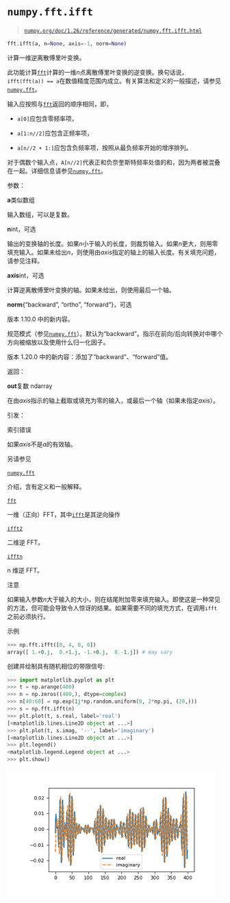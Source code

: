 # `numpy.fft.ifft`

> [`numpy.org/doc/1.26/reference/generated/numpy.fft.ifft.html`](https://numpy.org/doc/1.26/reference/generated/numpy.fft.ifft.html)   

```py
fft.ifft(a, n=None, axis=-1, norm=None)
```

计算一维逆离散傅里叶变换。

此功能计算[`fft`](https://numpy.org/doc/1.26/reference/generated/numpy.fft.ifft.html)计算的一维*n*点离散傅里叶变换的逆变换。换句话说，`ifft(fft(a)) == a`在数值精度范围内成立。有关算法和定义的一般描述，请参见[`numpy.fft`](https://numpy.org/doc/1.26/reference/generated/numpy.fft.ifft.html)。

输入应按照与[`fft`](https://numpy.org/doc/1.26/reference/generated/numpy.fft.ifft.html)返回的顺序相同，即，

+   `a[0]`应包含零频率项，

+   `a[1:n//2]`应包含正频率项，

+   `a[n//2 + 1:]`应包含负频率项，按照从最负频率开始的增序排列。

对于偶数个输入点，`A[n//2]`代表正和负奈奎斯特频率处值的和，因为两者被混叠在一起。详细信息请参见[`numpy.fft`](https://numpy.org/doc/1.26/reference/generated/numpy.fft.ifft.html)。

参数：

**a**类似数组

输入数组，可以是复数。

**n**int，可选

输出的变换轴的长度。如果*n*小于输入的长度，则裁剪输入。如果*n*更大，则用零填充输入。如果未给出*n*，则使用由*axis*指定的轴上的输入长度。有关填充问题，请参见注释。

**axis**int，可选

计算逆离散傅里叶变换的轴。如果未给出，则使用最后一个轴。

**norm**{“backward”, “ortho”, “forward”}，可选

版本 1.10.0 中的新内容。

规范模式（参见[`numpy.fft`](https://numpy.org/doc/1.26/reference/generated/numpy.fft.ifft.html)）。默认为“backward”。指示在前向/后向转换对中哪个方向被缩放以及使用什么归一化因子。

版本 1.20.0 中的新内容：添加了“backward”、“forward”值。

返回：

**out**复数 ndarray

在由*axis*指示的轴上截取或填充为零的输入，或最后一个轴（如果未指定*axis*）。

引发：

索引错误

如果*axis*不是*a*的有效轴。

另请参见

[`numpy.fft`](https://numpy.org/doc/1.26/reference/generated/numpy.fft.ifft.html)   

介绍，含有定义和一般解释。

[`fft`](https://numpy.org/doc/1.26/reference/generated/numpy.fft.ifft.html)   

一维（正向）FFT，其中[`ifft`](https://numpy.org/doc/1.26/reference/generated/numpy.fft.ifft.html)是其逆向操作

[`ifft2`](https://numpy.org/doc/1.26/reference/generated/numpy.fft.ifft.html)   

二维逆 FFT。

[`ifftn`](https://numpy.org/doc/1.26/reference/generated/numpy.fft.ifft.html)   

n 维逆 FFT。

注意

如果输入参数*n*大于输入的大小，则在结尾附加零来填充输入。即使这是一种常见的方法，但可能会导致令人惊讶的结果。如果需要不同的填充方式，在调用`ifft`之前必须执行。

示例

```py
>>> np.fft.ifft([0, 4, 0, 0])
array([ 1.+0.j,  0.+1.j, -1.+0.j,  0.-1.j]) # may vary 
```

创建并绘制具有随机相位的带限信号:

```py
>>> import matplotlib.pyplot as plt
>>> t = np.arange(400)
>>> n = np.zeros((400,), dtype=complex)
>>> n[40:60] = np.exp(1j*np.random.uniform(0, 2*np.pi, (20,)))
>>> s = np.fft.ifft(n)
>>> plt.plot(t, s.real, label='real')
[<matplotlib.lines.Line2D object at ...>]
>>> plt.plot(t, s.imag, '--', label='imaginary')
[<matplotlib.lines.Line2D object at ...>]
>>> plt.legend()
<matplotlib.legend.Legend object at ...>
>>> plt.show() 
```

![../../_images/numpy-fft-ifft-1.png](img/d2b359a90c78fa4de593bf145cb3269e.png)
